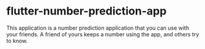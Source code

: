 # flutter-number-prediction-app
This application is a number prediction application that you can use with your friends. A friend of yours keeps a number using the app, and others try to know.
